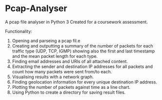 # Pcap-Analyser
A pcap file analyser in Python 3
Created for a coursework assessment.


Functionality:

1. Opening and parseing a pcap fil.e
2. Creating and outputting a summary of the number of packets for each traffic type (UDP, TCP, IGMP) showing also the first and last timestamp and the mean packet length for each type.
3. Finding email addresses and URIs of all attached content.
4. Extracting the sender and destination IP addresses for all packets and count how many packets were sent from/to each.
5. Visualising results with a network graph.
6. Finding geolocation information for every unique destination IP address.
7. Plotting the number of packets against time as a line chart.
8. Using Python to create a directory for saving result files.
